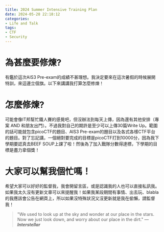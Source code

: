```yaml
---
title: 2024 Summer Intensive Training Plan
date: 2024-05-28 22:18:12
categories:
- Life and Talk
tags:
- CTF
- Security
---
```


# 為甚麼要修煉?
有鑑於這次AIS3 Pre-exam的成績不甚理想。我決定要來在這次暑假的時候展開特訓，來這邊立個旗。以下來講講我打算怎麼修煉！

# 怎麼修煉?
可能會像IT邦幫忙鐵人賽的感覺吧，但沒辦法到每天上傳，因為還有其他安排（專案 AND 和朋友出門）。不過我對自己的期許是至少可以上傳30篇Write Up。範圍的話可能就包含picoCTF的題目、AIS3 Pre-exam的題目以及各式各樣CTF平台的題目。對了忘記講，一個絕對要完成的目標是picoCTF打到10000分，因為我下學期要認真去BEEF SOUP上課了啦！然後為了加入戰隊分數得達標，下學期的目標是盡力拿個獎！

# 大家可以幫我個忙嗎！
希望大家可以好好的監督我，我會開留言區，或是認識我的人也可以直接私訊我。如果我太久沒有更新文章可以來提醒我！如果我某段期間有事情、出去玩、blabla的我應該會公告在網頁上，所以如果沒特殊狀況又沒更新就是我在偷懶，請監督我！

> "We used to look up at the sky and wonder at our place in the stars. Now we just look down, and worry about our place in the dirt." — ***Interstellar***